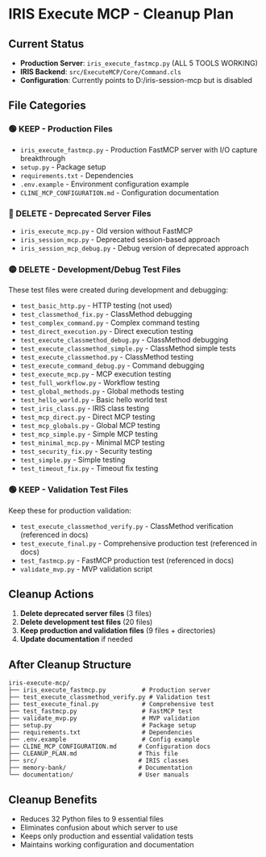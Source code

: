# IRIS Execute MCP - Cleanup Plan

## Current Status
- **Production Server**: `iris_execute_fastmcp.py` (ALL 5 TOOLS WORKING)
- **IRIS Backend**: `src/ExecuteMCP/Core/Command.cls`
- **Configuration**: Currently points to D:/iris-session-mcp but is disabled

## File Categories

### 🟢 KEEP - Production Files
- `iris_execute_fastmcp.py` - Production FastMCP server with I/O capture breakthrough
- `setup.py` - Package setup
- `requirements.txt` - Dependencies  
- `.env.example` - Environment configuration example
- `CLINE_MCP_CONFIGURATION.md` - Configuration documentation

### 🔴 DELETE - Deprecated Server Files
- `iris_execute_mcp.py` - Old version without FastMCP
- `iris_session_mcp.py` - Deprecated session-based approach
- `iris_session_mcp_debug.py` - Debug version of deprecated approach

### 🟡 DELETE - Development/Debug Test Files
These test files were created during development and debugging:
- `test_basic_http.py` - HTTP testing (not used)
- `test_classmethod_fix.py` - ClassMethod debugging
- `test_complex_command.py` - Complex command testing
- `test_direct_execution.py` - Direct execution testing
- `test_execute_classmethod_debug.py` - ClassMethod debugging
- `test_execute_classmethod_simple.py` - ClassMethod simple tests
- `test_execute_classmethod.py` - ClassMethod testing
- `test_execute_command_debug.py` - Command debugging
- `test_execute_mcp.py` - MCP execution testing
- `test_full_workflow.py` - Workflow testing
- `test_global_methods.py` - Global methods testing
- `test_hello_world.py` - Basic hello world test
- `test_iris_class.py` - IRIS class testing
- `test_mcp_direct.py` - Direct MCP testing
- `test_mcp_globals.py` - Global MCP testing
- `test_mcp_simple.py` - Simple MCP testing
- `test_minimal_mcp.py` - Minimal MCP testing
- `test_security_fix.py` - Security testing
- `test_simple.py` - Simple testing
- `test_timeout_fix.py` - Timeout fix testing

### 🟢 KEEP - Validation Test Files
Keep these for production validation:
- `test_execute_classmethod_verify.py` - ClassMethod verification (referenced in docs)
- `test_execute_final.py` - Comprehensive production test (referenced in docs)
- `test_fastmcp.py` - FastMCP production test (referenced in docs)
- `validate_mvp.py` - MVP validation script

## Cleanup Actions

1. **Delete deprecated server files** (3 files)
2. **Delete development test files** (20 files)
3. **Keep production and validation files** (9 files + directories)
4. **Update documentation** if needed

## After Cleanup Structure
```
iris-execute-mcp/
├── iris_execute_fastmcp.py          # Production server
├── test_execute_classmethod_verify.py # Validation test
├── test_execute_final.py            # Comprehensive test
├── test_fastmcp.py                  # FastMCP test
├── validate_mvp.py                  # MVP validation
├── setup.py                         # Package setup
├── requirements.txt                 # Dependencies
├── .env.example                     # Config example
├── CLINE_MCP_CONFIGURATION.md      # Configuration docs
├── CLEANUP_PLAN.md                 # This file
├── src/                            # IRIS classes
├── memory-bank/                    # Documentation
└── documentation/                  # User manuals
```

## Cleanup Benefits
- Reduces 32 Python files to 9 essential files
- Eliminates confusion about which server to use
- Keeps only production and essential validation tests
- Maintains working configuration and documentation

